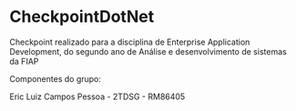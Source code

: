 # CheckpointDotNet
Checkpoint realizado para a disciplina de Enterprise Application Development, do segundo ano de Análise e desenvolvimento de sistemas da FIAP

Componentes do grupo:

Eric Luiz Campos Pessoa - 2TDSG - RM86405
